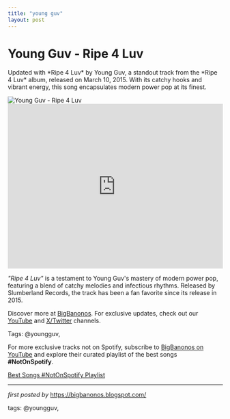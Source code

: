 ```yaml
---
title: "young guv"
layout: post
---
```

<!-- Title of the Post -->
<h1 >Young Guv - Ripe 4 Luv</h1> <!-- Introductory Text -->
<p >Updated with *Ripe 4 Luv* by Young Guv, a standout track from the *Ripe 4 Luv* album, released on March 10, 2015. With its catchy hooks and vibrant energy, this song encapsulates modern power pop at its finest.</p> <!-- Featured Image -->
<div > <img src="https://f4.bcbits.com/img/a4121945819_10.jpg" alt="Young Guv - Ripe 4 Luv" />
</div> <!-- YouTube Video Embed -->
<div > <iframe width="100%" height="385" src="https://www.youtube.com/embed/-jlYt8brQkk" title="Young Guv - Ripe 4 Luv" frameborder="0" allow="accelerometer; autoplay; clipboard-write; encrypted-media; gyroscope; picture-in-picture; web-share" referrerpolicy="strict-origin-when-cross-origin" allowfullscreen></iframe>
</div> <!-- Song Information -->
<div > <p><em>"Ripe 4 Luv"</em> is a testament to Young Guv's mastery of modern power pop, featuring a blend of catchy melodies and infectious rhythms. Released by Slumberland Records, the track has been a fan favorite since its release in 2015.</p>
</div> <!-- Footer Links -->
<div > <p>Discover more at <a href="https://bigbanonos.blogspot.com/" target="_blank">BigBanonos</a>. For exclusive updates, check out our <a href="https://www.youtube.com/@BigBanonos" target="_blank">YouTube</a> and <a href="https://x.com/bigbanonos" target="_blank">X/Twitter</a> channels.</p>
</div> <!-- Tags -->
<p >Tags: @youngguv,</p>


<!--Subscribe and Playlist Links-->
<div>
    <p>For more exclusive tracks not on Spotify, subscribe to <a href="https://www.youtube.com/@BigBanonos" target="_blank">BigBanonos on YouTube</a> and explore their curated playlist of the best songs <strong>#NotOnSpotify</strong>.</p>
    <p><a href="https://www.youtube.com/playlist?list=PLtuNtuTatqI0kFahUCbtbfenC_ET5O_tr" target="_blank">Best Songs #NotOnSpotify Playlist<br /></a></p></div>

<hr />

<p><em>first posted by</em> <a href="https://bigbanonos.blogspot.com/" rel="noopener" target="_new">https://bigbanonos.blogspot.com/</a></p>

<p>tags: @youngguv,</p>
